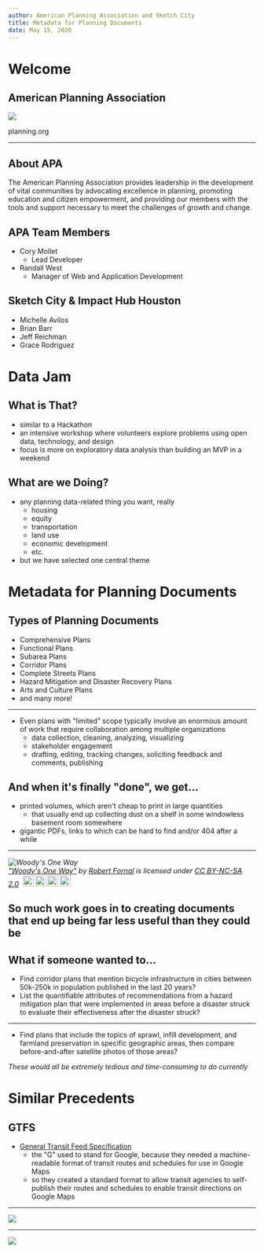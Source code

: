 ```yaml
---
author: American Planning Association and Sketch City
title: Metadata for Planning Documents
date: May 15, 2020
---
```


# Welcome

## American Planning Association

![](../img/APA_centered_647.jpg)

planning.org

--------

## About APA

The American Planning Association provides leadership in the development of vital communities by advocating excellence in planning, promoting education and citizen empowerment, and providing our members with the tools and support necessary to meet the challenges of growth and change.

## APA Team Members

- Cory Mollet
  - Lead Developer
- Randall West
  - Manager of Web and Application Development

## Sketch City & Impact Hub Houston

- Michelle Avilos
- Brian Barr
- Jeff Reichman
- Grace Rodriguez

# Data Jam

## What is That?

- similar to a Hackathon
- an intensive workshop where volunteers explore problems using open data, technology, and design
- focus is more on exploratory data analysis than building an MVP in a weekend

## What are we Doing?

- any planning data-related thing you want, really
  - housing
  - equity
  - transportation
  - land use
  - economic development
  - etc.
- but we have selected one central theme

# Metadata for Planning Documents

## Types of Planning Documents

- Comprehensive Plans
- Functional Plans
- Subarea Plans
- Corridor Plans
- Complete Streets Plans
- Hazard Mitigation and Disaster Recovery Plans
- Arts and Culture Plans
- and many more!

-----

- Even plans with "limited" scope typically involve an enormous amount of work that require collaboration among multiple organizations
  - data collection, cleaning, analyzing, visualizing
  - stakeholder engagement
  - drafting, editing, tracking changes, soliciting feedback and comments, publishing

## And when it's finally "done", we get...

- printed volumes, which aren't cheap to print in large quantities
  - that usually end up collecting dust on a shelf in some windowless basement room somewhere
- gigantic PDFs, links to which can be hard to find and/or 404 after a while

----

<p style="font-size: 0.9rem;font-style: italic;"><img style="display: block; margin: 0 auto;" src="https://c1.staticflickr.com/1/174/420469323_68985f378c_z.jpg?zz=1" alt="Woody's One Way"><a href="https://www.flickr.com/photos/fornal/420469323/">"Woody's One Way"</a><span> by <a href="https://www.flickr.com/people/fornal/">Robert Fornal</a></span> is licensed under <a href="https://creativecommons.org/licenses/by-nc-sa/2.0/?ref=ccsearch&atype=html" style="margin-right: 5px;">CC BY-NC-SA 2.0</a><a href="https://creativecommons.org/licenses/by-nc-sa/2.0/?ref=ccsearch&atype=html" target="_blank" rel="noopener noreferrer" style="display: inline-block;white-space: none;margin-top: 2px;margin-left: 3px;height: 22px !important;"><img style="height: inherit;margin-right: 3px;display: inline-block;" src="https://search.creativecommons.org/static/img/cc_icon.svg" /><img style="height: inherit;margin-right: 3px;display: inline-block;" src="https://search.creativecommons.org/static/img/cc-by_icon.svg" /><img style="height: inherit;margin-right: 3px;display: inline-block;" src="https://search.creativecommons.org/static/img/cc-nc_icon.svg" /><img style="height: inherit;margin-right: 3px;display: inline-block;" src="https://search.creativecommons.org/static/img/cc-sa_icon.svg" /></a></p>

## So much work goes in to creating documents that end up being far less useful than they could be

## What if someone wanted to...

- Find corridor plans that mention bicycle infrastructure in cities between 50k-250k in population published in the last 20 years?
- List the quantifiable attributes of recommendations from a hazard mitigation plan that were implemented in areas before a disaster struck to evaluate their effectiveness after the disaster struck?

-----

- Find plans that include the topics of sprawl, infill development, and farmland preservation in specific geographic areas, then compare before-and-after satellite photos of those areas?

*These would all be extremely tedious and time-consuming to do currently*

# Similar Precedents

## GTFS

- [General Transit Feed Specification](https://developers.google.com/transit/gtfs/)
  - the "G" used to stand for Google, because they needed a machine-readable format of transit routes and schedules for use in Google Maps
  - so they created a standard format to allow transit agencies to self-publish their routes and schedules to enable transit directions on Google Maps

----

![](../img/011_timetable.png)

-----

![](../img/011_google_maps.png)


